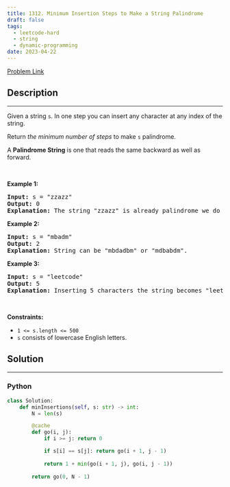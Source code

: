 ```yaml
---
title: 1312. Minimum Insertion Steps to Make a String Palindrome
draft: false
tags: 
  - leetcode-hard
  - string
  - dynamic-programming
date: 2023-04-22
---
```


[Problem Link](https://leetcode.com/problems/minimum-insertion-steps-to-make-a-string-palindrome/)

## Description

---
<p>Given a string <code>s</code>. In one step you can insert any character at any index of the string.</p>

<p>Return <em>the minimum number of steps</em> to make <code>s</code>&nbsp;palindrome.</p>

<p>A&nbsp;<b>Palindrome String</b>&nbsp;is one that reads the same backward as well as forward.</p>

<p>&nbsp;</p>
<p><strong class="example">Example 1:</strong></p>

<pre>
<strong>Input:</strong> s = &quot;zzazz&quot;
<strong>Output:</strong> 0
<strong>Explanation:</strong> The string &quot;zzazz&quot; is already palindrome we do not need any insertions.
</pre>

<p><strong class="example">Example 2:</strong></p>

<pre>
<strong>Input:</strong> s = &quot;mbadm&quot;
<strong>Output:</strong> 2
<strong>Explanation:</strong> String can be &quot;mbdadbm&quot; or &quot;mdbabdm&quot;.
</pre>

<p><strong class="example">Example 3:</strong></p>

<pre>
<strong>Input:</strong> s = &quot;leetcode&quot;
<strong>Output:</strong> 5
<strong>Explanation:</strong> Inserting 5 characters the string becomes &quot;leetcodocteel&quot;.
</pre>

<p>&nbsp;</p>
<p><strong>Constraints:</strong></p>

<ul>
	<li><code>1 &lt;= s.length &lt;= 500</code></li>
	<li><code>s</code> consists of lowercase English letters.</li>
</ul>


## Solution

---
### Python
``` py title='minimum-insertion-steps-to-make-a-string-palindrome'
class Solution:
    def minInsertions(self, s: str) -> int:
        N = len(s)

        @cache
        def go(i, j):
            if i >= j: return 0

            if s[i] == s[j]: return go(i + 1, j - 1)
            
            return 1 + min(go(i + 1, j), go(i, j - 1))
        
        return go(0, N - 1)
```

